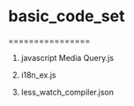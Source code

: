 # basic_code_set
================

1. javascript Media Query.js

2. i18n_ex.js

3. less_watch_compiler.json
